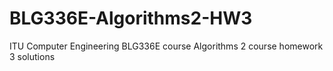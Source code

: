 # BLG336E-Algorithms2-HW3
ITU Computer Engineering BLG336E course Algorithms 2 course homework 3 solutions
